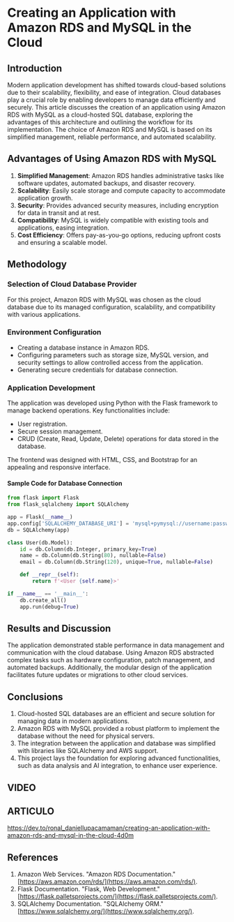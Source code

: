 
# Creating an Application with Amazon RDS and MySQL in the Cloud

## Introduction

Modern application development has shifted towards cloud-based solutions due to their scalability, flexibility, and ease of integration. Cloud databases play a crucial role by enabling developers to manage data efficiently and securely. This article discusses the creation of an application using Amazon RDS with MySQL as a cloud-hosted SQL database, exploring the advantages of this architecture and outlining the workflow for its implementation. The choice of Amazon RDS and MySQL is based on its simplified management, reliable performance, and automated scalability.

## Advantages of Using Amazon RDS with MySQL

1. **Simplified Management**: Amazon RDS handles administrative tasks like software updates, automated backups, and disaster recovery.
2. **Scalability**: Easily scale storage and compute capacity to accommodate application growth.
3. **Security**: Provides advanced security measures, including encryption for data in transit and at rest.
4. **Compatibility**: MySQL is widely compatible with existing tools and applications, easing integration.
5. **Cost Efficiency**: Offers pay-as-you-go options, reducing upfront costs and ensuring a scalable model.

## Methodology

### Selection of Cloud Database Provider

For this project, Amazon RDS with MySQL was chosen as the cloud database due to its managed configuration, scalability, and compatibility with various applications.

### Environment Configuration

- Creating a database instance in Amazon RDS.
- Configuring parameters such as storage size, MySQL version, and security settings to allow controlled access from the application.
- Generating secure credentials for database connection.

### Application Development

The application was developed using Python with the Flask framework to manage backend operations. Key functionalities include:
- User registration.
- Secure session management.
- CRUD (Create, Read, Update, Delete) operations for data stored in the database.

The frontend was designed with HTML, CSS, and Bootstrap for an appealing and responsive interface.

#### Sample Code for Database Connection

```python
from flask import Flask
from flask_sqlalchemy import SQLAlchemy

app = Flask(__name__)
app.config['SQLALCHEMY_DATABASE_URI'] = 'mysql+pymysql://username:password@database-endpoint:3306/database_name'
db = SQLAlchemy(app)

class User(db.Model):
    id = db.Column(db.Integer, primary_key=True)
    name = db.Column(db.String(80), nullable=False)
    email = db.Column(db.String(120), unique=True, nullable=False)

    def __repr__(self):
        return f'<User {self.name}>'

if __name__ == '__main__':
    db.create_all()
    app.run(debug=True)
```

## Results and Discussion

The application demonstrated stable performance in data management and communication with the cloud database. Using Amazon RDS abstracted complex tasks such as hardware configuration, patch management, and automated backups. Additionally, the modular design of the application facilitates future updates or migrations to other cloud services.

## Conclusions

1. Cloud-hosted SQL databases are an efficient and secure solution for managing data in modern applications.
2. Amazon RDS with MySQL provided a robust platform to implement the database without the need for physical servers.
3. The integration between the application and database was simplified with libraries like SQLAlchemy and AWS support.
4. This project lays the foundation for exploring advanced functionalities, such as data analysis and AI integration, to enhance user experience.

## VIDEO 

## ARTICULO 
https://dev.to/ronal_daniellupacamaman/creating-an-application-with-amazon-rds-and-mysql-in-the-cloud-4d0m

## References

1. Amazon Web Services. "Amazon RDS Documentation." [https://aws.amazon.com/rds/](https://aws.amazon.com/rds/).
2. Flask Documentation. "Flask, Web Development." [https://flask.palletsprojects.com/](https://flask.palletsprojects.com/).
3. SQLAlchemy Documentation. "SQLAlchemy ORM." [https://www.sqlalchemy.org/](https://www.sqlalchemy.org/).
